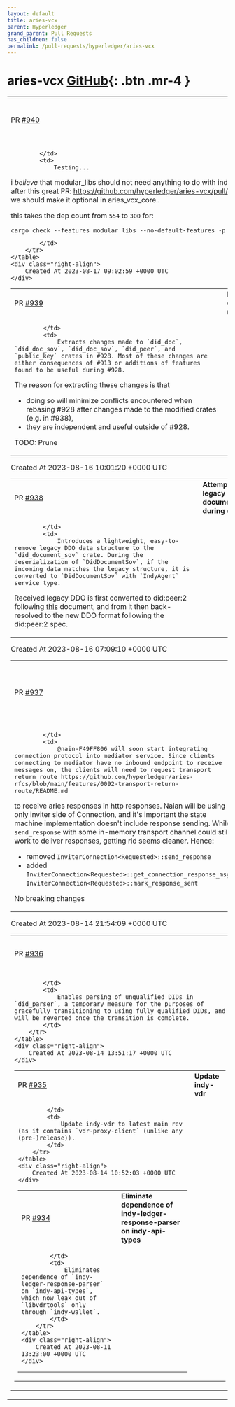 ```yaml
---
layout: default
title: aries-vcx
parent: Hyperledger
grand_parent: Pull Requests
has_children: false
permalink: /pull-requests/hyperledger/aries-vcx
---
```


# aries-vcx <span class="fs-3 right-align">[GitHub](https://github.com/hyperledger/aries-vcx){: .btn .mr-4 }</span>


<div>
    <table>
        <tr>
            <td>
                PR <a href="https://github.com/hyperledger/aries-vcx/pull/940" class=".btn">#940</a>
            </td>
            <td>
                <b>
                    Try Hide indy-api-types from modular_libs consumers
                </b>
            </td>
        </tr>
        <tr>
            <td>
                
            </td>
            <td>
                Testing...

i _believe_ that modular_libs should not need anything to do with indy-api-types after this great PR: https://github.com/hyperledger/aries-vcx/pull/934, therefore we should make it optional in aries_vcx_core..

this takes the dep count from `554` to `300` for:
```
cargo check --features modular_libs --no-default-features -p aries-vcx
```
            </td>
        </tr>
    </table>
    <div class="right-align">
        Created At 2023-08-17 09:02:59 +0000 UTC
    </div>
</div>

<div>
    <table>
        <tr>
            <td>
                PR <a href="https://github.com/hyperledger/aries-vcx/pull/939" class=".btn">#939</a>
            </td>
            <td>
                <b>
                    Extract subset of changes made in #928
                </b>
            </td>
        </tr>
        <tr>
            <td>
                
            </td>
            <td>
                Extracts changes made to `did_doc`, `did_doc_sov`, `did_doc_sov`, `did_peer`, and `public_key` crates in #928. Most of these changes are either consequences of #913 or additions of features found to be useful during #928.

The reason for extracting these changes is that
* doing so will minimize conflicts encountered when rebasing #928 after changes made to the modified crates (e.g. in  #938),
* they are independent and useful outside of #928.

TODO: Prune
            </td>
        </tr>
    </table>
    <div class="right-align">
        Created At 2023-08-16 10:01:20 +0000 UTC
    </div>
</div>

<div>
    <table>
        <tr>
            <td>
                PR <a href="https://github.com/hyperledger/aries-vcx/pull/938" class=".btn">#938</a>
            </td>
            <td>
                <b>
                    Attempt to convert legacy DID documents to new during deserialization
                </b>
            </td>
        </tr>
        <tr>
            <td>
                
            </td>
            <td>
                Introduces a lightweight, easy-to-remove legacy DDO data structure to the `did_document_sov` crate. During the deserialization of `DidDocumentSov`, if the incoming data matches the legacy structure, it is converted to `DidDocumentSov` with `IndyAgent` service type.

Received legacy DDO is first converted to did:peer:2 following [this](https://github.com/TimoGlastra/legacy-did-transformation) document, and from it then back-resolved to the new DDO format following the did:peer:2 spec.
            </td>
        </tr>
    </table>
    <div class="right-align">
        Created At 2023-08-16 07:09:10 +0000 UTC
    </div>
</div>

<div>
    <table>
        <tr>
            <td>
                PR <a href="https://github.com/hyperledger/aries-vcx/pull/937" class=".btn">#937</a>
            </td>
            <td>
                <b>
                    Modify connection inviter to extract msg sending out
                </b>
            </td>
        </tr>
        <tr>
            <td>
                
            </td>
            <td>
                @nain-F49FF806 will soon start integrating connection protocol into mediator service. Since clients connecting to mediator have no inbound endpoint to receive messages on, the clients will need to request transport return route https://github.com/hyperledger/aries-rfcs/blob/main/features/0092-transport-return-route/README.md
to receive aries responses in http responses.
Naian will be using only inviter side of Connection, and it's important the state machine implementation doesn't include response sending.  While `send_response` with some in-memory transport channel could still work to deliver responses, getting rid seems cleaner.
Hence:
- removed `InviterConnection<Requested>::send_response`
- added  `InviterConnection<Requested>::get_connection_response_msg`, `InviterConnection<Requested>::mark_response_sent`

No breaking changes
            </td>
        </tr>
    </table>
    <div class="right-align">
        Created At 2023-08-14 21:54:09 +0000 UTC
    </div>
</div>

<div>
    <table>
        <tr>
            <td>
                PR <a href="https://github.com/hyperledger/aries-vcx/pull/936" class=".btn">#936</a>
            </td>
            <td>
                <b>
                    Allow parsing unqualified DIDs
                </b>
            </td>
        </tr>
        <tr>
            <td>
                
            </td>
            <td>
                Enables parsing of unqualified DIDs in `did_parser`, a temporary measure for the purposes of gracefully transitioning to using fully qualified DIDs, and will be reverted once the transition is complete.
            </td>
        </tr>
    </table>
    <div class="right-align">
        Created At 2023-08-14 13:51:17 +0000 UTC
    </div>
</div>

<div>
    <table>
        <tr>
            <td>
                PR <a href="https://github.com/hyperledger/aries-vcx/pull/935" class=".btn">#935</a>
            </td>
            <td>
                <b>
                    Update indy-vdr
                </b>
            </td>
        </tr>
        <tr>
            <td>
                
            </td>
            <td>
                Update indy-vdr to latest main rev (as it contains `vdr-proxy-client` (unlike any (pre-)release)).
            </td>
        </tr>
    </table>
    <div class="right-align">
        Created At 2023-08-14 10:52:03 +0000 UTC
    </div>
</div>

<div>
    <table>
        <tr>
            <td>
                PR <a href="https://github.com/hyperledger/aries-vcx/pull/934" class=".btn">#934</a>
            </td>
            <td>
                <b>
                    Eliminate dependence of indy-ledger-response-parser on indy-api-types
                </b>
            </td>
        </tr>
        <tr>
            <td>
                
            </td>
            <td>
                Eliminates dependence of `indy-ledger-response-parser`  on `indy-api-types`, which now leak out of `libvdrtools` only through `indy-wallet`.
            </td>
        </tr>
    </table>
    <div class="right-align">
        Created At 2023-08-11 13:23:00 +0000 UTC
    </div>
</div>

